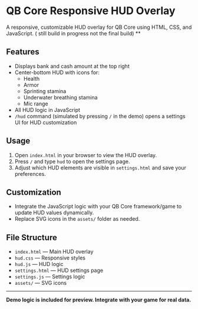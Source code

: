 # QB Core Responsive HUD Overlay

A responsive, customizable HUD overlay for QB Core using HTML, CSS, and JavaScript.
( still build in progress not the final build) **

## Features
- Displays bank and cash amount at the top right
- Center-bottom HUD with icons for:
  - Health
  - Armor
  - Sprinting stamina
  - Underwater breathing stamina
  - Mic range
- All HUD logic in JavaScript
- `/hud` command (simulated by pressing `/` in the demo) opens a settings UI for HUD customization

## Usage
1. Open `index.html` in your browser to view the HUD overlay.
2. Press `/` and type `hud` to open the settings page.
3. Adjust which HUD elements are visible in `settings.html` and save your preferences.

## Customization
- Integrate the JavaScript logic with your QB Core framework/game to update HUD values dynamically.
- Replace SVG icons in the `assets/` folder as needed.

## File Structure
- `index.html` — Main HUD overlay
- `hud.css` — Responsive styles
- `hud.js` — HUD logic
- `settings.html` — HUD settings page
- `settings.js` — Settings logic
- `assets/` — SVG icons

---

**Demo logic is included for preview. Integrate with your game for real data.**
